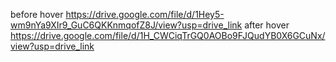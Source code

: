 before hover https://drive.google.com/file/d/1Hey5-wm9nYa9XIr9_GuC6QKKnmqofZ8J/view?usp=drive_link
after hover https://drive.google.com/file/d/1H_CWCiqTrGQ0AOBo9FJQudYB0X6GCuNx/view?usp=drive_link
